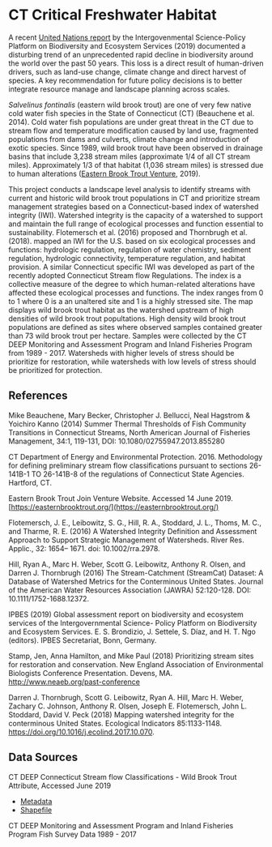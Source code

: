 # CT Critical Freshwater Habitat

A recent [United Nations report](https://www.ipbes.net/global-assessment-biodiversity-ecosystem-services)
by the Intergovenmental Science-Policy Platform on Biodiversity and Ecosystem Services (2019)
documented a disturbing trend of an unprecedented rapid decline in biodiversity around the world over the past 50 years.
This loss is a direct result of human-driven drivers, such as land-use change, climate change and direct harvest of
species. A key recommendation for future policy decisions is to better integrate resource manage and landscape
planning across scales.

*Salvelinus fontinalis* (eastern wild brook trout) are one of very few native cold water fish species in the
State of Connecticut (CT) (Beauchene et al. 2014).  Cold water fish populations are under great threat in
the CT due to stream flow and temperature modification caused by land use, fragmented populations from dams and
culverts, climate change and introduction of exotic species.  Since 1989, wild brook trout have been observed in
drainage basins that include 3,238 stream miles (approximate 1/4 of all CT stream miles). Approximately 1/3 of that habitat
(1,036 stream miles) is stressed due to human alterations ([Eastern Brook Trout Venture](https://easternbrooktrout.org/), 2019).

This project conducts a landscape level analysis to identify streams with
current and historic wild brook trout populations in CT and prioritize stream management strategies based
on a Connecticut-based index of watershed integrity (IWI). Watershed integrity is the capacity of a watershed
to support and maintain the full range of ecological processes and function essential to sustainability.
Flotemersch et al. (2016) proposed and Thornbrugh et al. (2018). mapped an IWI for the U.S. based on six ecological
processes and functions:  hydrologic regulation, regulation of water chemistry, sediment regulation, hydrologic connectivity,
temperature regulation, and habitat provision.  A similar Connecticut specific IWI was developed as part of the
recently adopted Connecticut Stream flow Regulations.  The index is a collective measure of the
degree to which human-related alterations have affected these ecological processes and functions.
The index ranges from 0 to 1 where 0 is a an unaltered site and 1 is a highly stressed site.  The map displays wild brook
trout habitat as the watershed upstream of high densities of wild brook trout popultations.  High density wild brook trout
populations are defined as sites where observed samples contained greater than 73 wild brook trout per hectare.  Samples were
collected by the CT DEEP Monitoring and Assessment Program and Inland Fisheries Program from 1989 - 2017.  Watersheds with higher
levels of stress should be prioritize for restoration, while watersheds with low levels of stress should be prioritized for protection.


## References
Mike Beauchene, Mary Becker, Christopher J. Bellucci, Neal Hagstrom & Yoichiro Kanno (2014) Summer Thermal Thresholds
of Fish Community Transitions in Connecticut Streams, North American Journal of Fisheries Management,
34:1, 119-131, DOI: 10.1080/02755947.2013.855280

CT Department of Energy and Environmental Protection. 2016.  Methodology for
defining preliminary stream flow classifications pursuant to sections
26-141B-1 TO 26-141B-8 of the regulations of Connecticut State Agencies.  Hartford, CT.

Eastern Brook Trout Join Venture Website.  Accessed 14 June 2019.
[https://easternbrooktrout.org/](https://easternbrooktrout.org/)

Flotemersch, J. E., Leibowitz, S. G., Hill, R. A., Stoddard, J. L., Thoms, M. C., and Tharme, R. E. (2016)
A Watershed Integrity Definition and Assessment Approach to Support Strategic Management of Watersheds.
River Res. Applic., 32: 1654– 1671. doi: 10.1002/rra.2978.

Hill, Ryan A., Marc H. Weber, Scott G. Leibowitz, Anthony R. Olsen, and Darren J. Thornbrugh (2016)
The Stream-Catchment (StreamCat) Dataset: A Database of Watershed Metrics for the Conterminous United States.
Journal of the American Water Resources Association (JAWRA) 52:120-128. DOI: 10.1111/1752-1688.12372.

IPBES (2019) Global assessment report on biodiversity and ecosystem services of the Intergovernmental Science-
Policy Platform on Biodiversity and Ecosystem Services. E. S. Brondizio, J. Settele, S. Díaz, and H. T. Ngo (editors).
IPBES Secretariat, Bonn, Germany.

Stamp, Jen, Anna Hamilton, and Mike Paul (2018) Prioritizing stream sites for restoration and conservation.
New England Association of Environmental Biologists Conference Presentation.  Devens, MA.
http://www.neaeb.org/past-conference

Darren J. Thornbrugh, Scott G. Leibowitz, Ryan A. Hill, Marc H. Weber, Zachary C. Johnson, Anthony R. Olsen,
Joseph E. Flotemersch, John L. Stoddard, David V. Peck (2018) Mapping watershed integrity for the conterminous
United States. Ecological Indicators 85:1133-1148. https://doi.org/10.1016/j.ecolind.2017.10.070.

## Data Sources
CT DEEP Connecticut Stream flow Classifications - Wild Brook Trout Attribute, Accessed June 2019
* [Metadata](http://www.cteco.uconn.edu/metadata/dep/document/final_streamflow_classifications_fgdc_plus.htm)
* [Shapefile](https://www.ct.gov/deep/cwp/view.asp?a=2701&q=323444&deepNav_GID=1636)

CT DEEP Monitoring and Assessment Program and Inland Fisheries Program Fish Survey Data 1989 - 2017
